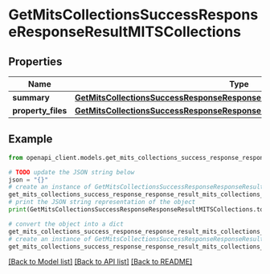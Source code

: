 # GetMitsCollectionsSuccessResponseResponseResultMITSCollections


## Properties

Name | Type | Description | Notes
------------ | ------------- | ------------- | -------------
**summary** | [**GetMitsCollectionsSuccessResponseResponseResultMITSCollectionsSummary**](GetMitsCollectionsSuccessResponseResponseResultMITSCollectionsSummary.md) |  | 
**property_files** | [**GetMitsCollectionsSuccessResponseResponseResultMITSCollectionsPropertyFiles**](GetMitsCollectionsSuccessResponseResponseResultMITSCollectionsPropertyFiles.md) |  | 

## Example

```python
from openapi_client.models.get_mits_collections_success_response_response_result_mits_collections import GetMitsCollectionsSuccessResponseResponseResultMITSCollections

# TODO update the JSON string below
json = "{}"
# create an instance of GetMitsCollectionsSuccessResponseResponseResultMITSCollections from a JSON string
get_mits_collections_success_response_response_result_mits_collections_instance = GetMitsCollectionsSuccessResponseResponseResultMITSCollections.from_json(json)
# print the JSON string representation of the object
print(GetMitsCollectionsSuccessResponseResponseResultMITSCollections.to_json())

# convert the object into a dict
get_mits_collections_success_response_response_result_mits_collections_dict = get_mits_collections_success_response_response_result_mits_collections_instance.to_dict()
# create an instance of GetMitsCollectionsSuccessResponseResponseResultMITSCollections from a dict
get_mits_collections_success_response_response_result_mits_collections_from_dict = GetMitsCollectionsSuccessResponseResponseResultMITSCollections.from_dict(get_mits_collections_success_response_response_result_mits_collections_dict)
```
[[Back to Model list]](../README.md#documentation-for-models) [[Back to API list]](../README.md#documentation-for-api-endpoints) [[Back to README]](../README.md)


